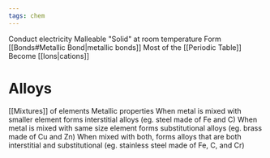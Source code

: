```yaml
---
tags: chem
---
```

Conduct electricity
Malleable
"Solid" at room temperature
Form [[Bonds#Metallic Bond|metallic bonds]]
Most of the [[Periodic Table]]
Become [[Ions|cations]]
# Alloys
[[Mixtures]] of elements
Metallic properties
When metal is mixed with smaller element forms interstitial alloys (eg. steel made of Fe and C)
When metal is mixed with same size element forms substitutional alloys (eg. brass made of Cu and Zn)
When mixed with both, forms alloys that are both interstitial and substitutional (eg. stainless steel made of Fe, C, and Cr)